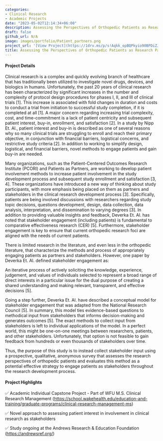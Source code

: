 ```yaml
---
categories:
- Clinical Research
- Academic Projects
date: "2023-05-02T12:14:34+06:00"
description: Assessing the Perspectives of Orthopedic Patients as Research Participants and as Stakeholders
draft: false
github_url: N/A
image: images/portfolio/Patient_partners.png
project_url: '[View Project](https://1drv.ms/p/s!Aqkk_opBQPkyio90BPDiZJf35QlGyQ?e=d5K29p&nav=eyJzSWQiOjI1NiwiY0lkIjo3NTA1MjU5fQ)'
title: Assessing the Perspectives of Orthopedic Patients as Research Participants and as Stakeholders
---
```



#### Project Details

Clinical research is a complex and quickly evolving branch of healthcare that has traditionally been utilized to investigate novel drugs, devices, and biologics in humans. Unfortunately, the past 20 years of clinical research has been characterized by significant increases in the number and complexity of protocol design procedures for phases I, II, and III of clinical trials [1]. This increase is associated with fold changes in duration and costs to conduct a trial from initiation to successful study completion, if it is completed at all [1]. A major concern regarding increasing trial complexity, cost, and time-commitment is a lack of patient centricity and subsequent patient interest, buy-in, enrollment, and satisfaction [2]. In a study by Nipp Et. Al., patient interest and buy-in is described as one of several reasons why so many clinical trials are struggling to enroll and reach their primary objective, in conjunction with financial barriers, logistical concerns, and restrictive study criteria [2]. In addition to working to simplify design, logistical, and financial barriers, novel methods to engage patients and gain buy-in are needed.  

Many organizations, such as the Patient-Centered Outcomes Research Institute (PCORI) and Patients as Partners, are working to develop patient involvement methods to increase patient involvement in the study development process and subsequent study enrollment and satisfaction [3, 4]. These organizations have introduced a new way of thinking about study participants, with more emphasis being placed on them as partners and stakeholders in the clinical research development process [3]. Specifically, patients are being involved discussions with researchers regarding study topic decisions, questions development, design, data collection, data analysis, interpretation, and dissemination to varying degrees [3]. In addition to providing valuable insights and feedback, Deverka Et. Al. has noted that stakeholder engagement (including patients) is fundamental to comparative effectiveness research (CER) [5]. Furthermore, stakeholder engagement is key to ensure that current orthopedic research foci are aligned with the needs of current patients.  

There is limited research in the literature, and even less in the orthopedic literature, that characterize the methods and process of appropriately engaging patients as partners and stakeholders. However, one paper by Deverka Et. Al. defined stakeholder engagement as:  

An iterative process of actively soliciting the knowledge, experience, judgement, and values of individuals selected to represent a broad range of direct interests in a particular issue for the dual purpose of creating a shared understanding and making relevant, transparent, and effective decisions [5].   

Going a step further, Deverka Et. Al. have described a conceptual model for stakeholder engagement that was adapted from the National Research Council [5]. In summary, this model ties evidence-based questions to methodical input from stakeholders that informs decision-making and generates outcomes [5]. The exact methods to collect input from stakeholders is left to individual applications of the model. In a perfect world, this might be one-on-one meetings between researchers, patients, and other stakeholders. Unfortunately, that option is not feasible to gain feedback from hundreds or even thousands of stakeholders over time.  

Thus, the purpose of this study is to instead collect stakeholder input using a prospective, qualitative, anonymous survey that assesses the research perspectives of orthopedic patients and evaluates this method as a potential effective strategy to engage patients as stakeholders throughout the research development process.  

#### Project Highlights

✅ Academic Individual Capstone Project - Part of WFU M.S. Clinical Research Management (https://school.wakehealth.edu/education-and-training/graduate-programs/clinical-research-management-ms)

✅ Novel approach to assessing patient interest in involvement in clinical research as stakeholders

✅ Study ongoing at the Andrews Research & Education Foundation (https://andrewsref.org/) 